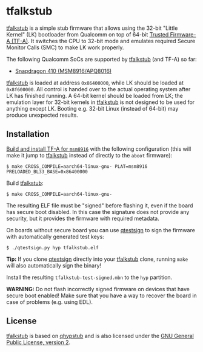 # tfalkstub
[tfalkstub] is a simple stub firmware that allows using the 32-bit "Little Kernel" (LK)
bootloader from Qualcomm on top of 64-bit [Trusted Firmware-A (TF-A)]. It switches the
CPU to 32-bit mode and emulates required Secure Monitor Calls (SMC) to make LK work
properly.

The following Qualcomm SoCs are supported by [tfalkstub] (and TF-A) so far:

  - [Snapdragon 410 (MSM8916/APQ8016)](https://trustedfirmware-a.readthedocs.io/en/latest/plat/qti-msm8916.html)

[tfalkstub] is loaded at address `0x86400000`, while LK should be loaded at `0x8f600000`.
All control is handed over to the actual operating system after LK has finished running.
A 64-bit kernel should be loaded from LK; the emulation layer for 32-bit kernels in [tfalkstub]
is not designed to be used for anything except LK. Booting e.g. 32-bit Linux (instead of 64-bit)
may produce unexpected results.

## Installation
[Build and install TF-A for `msm8916`](https://trustedfirmware-a.readthedocs.io/en/latest/plat/qti-msm8916.html)
with the following configuration (this will make it jump to [tfalkstub] instead
of directly to the `aboot` firmware):

```
$ make CROSS_COMPILE=aarch64-linux-gnu- PLAT=msm8916 PRELOADED_BL33_BASE=0x86400000
```

Build [tfalkstub]:

```
$ make CROSS_COMPILE=aarch64-linux-gnu-
```

The resulting ELF file must be "signed" before flashing it, even if the board has
secure boot disabled. In this case the signature does not provide any security,
but it provides the firmware with required metadata.

On boards without secure board you can use [qtestsign] to sign the firmware with
automatically generated test keys:

```
$ ./qtestsign.py hyp tfalkstub.elf
```

**Tip:** If you clone [qtestsign] directly into your [tfalkstub] clone,
running `make` will also automatically sign the binary!

Install the resulting `tfalkstub-test-signed.mbn` to the `hyp` partition.

**WARNING:** Do not flash incorrectly signed firmware on devices that have secure boot
enabled! Make sure that you have a way to recover the board in case of problems (e.g. using EDL).

## License
[tfalkstub] is based on [qhypstub] and is also licensed under the
[GNU General Public License, version 2](https://www.gnu.org/licenses/old-licenses/gpl-2.0.html).

[tfalkstub]: https://github.com/msm8916-mainline/tfalkstub
[Trusted Firmware-A (TF-A)]: https://trustedfirmware-a.readthedocs.io/
[qtestsign]: https://github.com/msm8916-mainline/qtestsign
[qhypstub]: https://github.com/msm8916-mainline/qhystub
